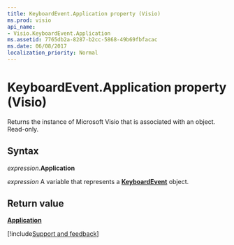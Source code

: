```yaml
---
title: KeyboardEvent.Application property (Visio)
ms.prod: visio
api_name:
- Visio.KeyboardEvent.Application
ms.assetid: 7765db2a-8287-b2cc-5868-49b69fbfacac
ms.date: 06/08/2017
localization_priority: Normal
---
```



# KeyboardEvent.Application property (Visio)

Returns the instance of Microsoft Visio that is associated with an object. Read-only.


## Syntax

_expression_.**Application**

_expression_ A variable that represents a **[KeyboardEvent](Visio.KeyboardEvent.md)** object.


## Return value

**[Application](visio.application.md)**

[!include[Support and feedback](~/includes/feedback-boilerplate.md)]